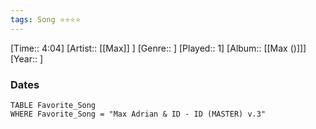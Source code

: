 ```yaml
---
tags: Song ⭐⭐⭐⭐ 
---
```

[Time:: 4:04]
[Artist:: [[Max]] ]
[Genre:: ]
[Played:: 1]
[Album:: [[Max ()]]]
[Year:: ]
### Dates
````dataview
TABLE Favorite_Song
WHERE Favorite_Song = "Max Adrian & ID - ID (MASTER) v.3"
````